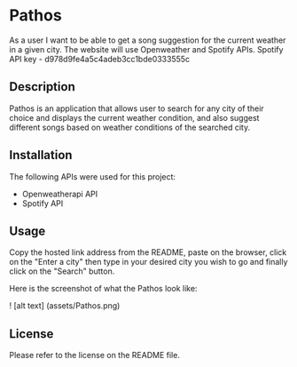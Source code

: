 # Pathos
As a user I want to be able to get a song suggestion for the current weather in a given city. 
The website will use Openweather and Spotify APIs.
Spotify API key - d978d9fe4a5c4adeb3cc1bde0333555c

## Description

Pathos is an application that allows user to search for any city of their choice and displays the current weather condition, and also suggest different songs based on weather conditions of the searched city.


## Installation
The following APIs were used for this project:
- Openweatherapi API
- Spotify API

## Usage

Copy the hosted link address from the README, paste on the browser, click on the "Enter a city" then type in your desired city you wish to go and finally click on the "Search" button.

Here is the screenshot of what the Pathos look like:

! [alt text] (assets/Pathos.png)



## License

Please refer to the license on the README file.

